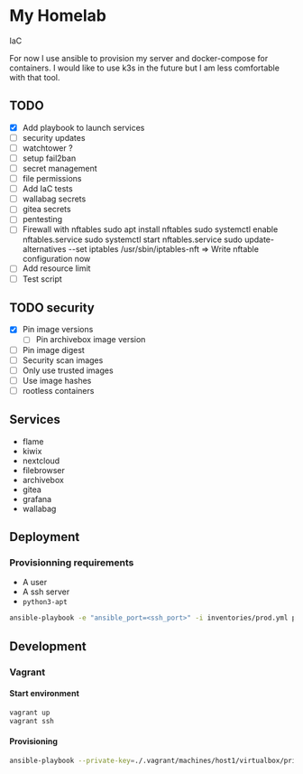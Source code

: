 # My Homelab

IaC

For now I use ansible to provision my server and docker-compose for containers.
I would like to use k3s in the future but I am less comfortable with that tool.

## TODO
- [x] Add playbook to launch services
- [ ] security updates
- [ ] watchtower ?
- [ ] setup fail2ban
- [ ] secret management
- [ ] file permissions
- [ ] Add IaC tests
- [ ] wallabag secrets
- [ ] gitea secrets
- [ ] pentesting
- [ ] Firewall with nftables
  sudo apt install nftables
  sudo systemctl enable nftables.service
  sudo systemctl start nftables.service
  sudo update-alternatives --set iptables /usr/sbin/iptables-nft
  => Write nftable configuration now
- [ ] Add resource limit
- [ ] Test script

## TODO security
- [x] Pin image versions
  - [ ] Pin archivebox image version
- [ ] Pin image digest
- [ ] Security scan images
- [ ] Only use trusted images
- [ ] Use image hashes
- [ ] rootless containers

## Services
- flame
- kiwix
- nextcloud
- filebrowser
- archivebox
- gitea
- grafana
- wallabag

## Deployment
### Provisionning requirements
- A user
- A ssh server
- `python3-apt`

```sh
ansible-playbook -e "ansible_port=<ssh_port>" -i inventories/prod.yml provision.yml -K
```

## Development
### Vagrant
#### Start environment
```sh
vagrant up
vagrant ssh
```

#### Provisioning
```sh
ansible-playbook --private-key=./.vagrant/machines/host1/virtualbox/private_key -u vagrant -i inventories/test.yml provision.yml
```
